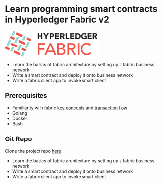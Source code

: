 # Learn programming smart contracts in Hyperledger Fabric v2



![](.gitbook/assets/hyperledger_fabric_logo_color.png)

* Learn the basics of fabric architecture by setting up a fabric business network
* Write a smart contract and deploy it onto business network
* Write a fabric client app to invoke smart client 

## Prerequisites

* Familiarity with fabric [key concepts](https://hyperledger-fabric.readthedocs.io/en/release-2.0/key_concepts.html) and [transaction flow](https://hyperledger-fabric.readthedocs.io/en/release-2.0/txflow.html?highlight=transaction%20flow)
* Golang
* Docker
* Bash

## Git Repo

Clone the project repo [here](https://github.com/dibyajyotibehera/voternet)


* Learn the basics of fabric architecture by setting up a fabric business network
* Write a smart contract and deploy it onto business network
* Write a fabric client app to invoke smart client 

